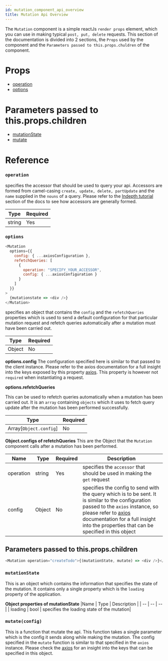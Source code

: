 ```yaml
---
id: mutation_component_api_overview
title: Mutation Api Overview
---
```


The `Mutation` component is a simple reactJs `render props` element, which you can use in making typical `post, put, delete` requests. This section of the documentation is divided into 2 sections, the `Props` used by the component and the `Parameters passed to this.props.chuldren` of the component.

# Props

* [operation](mutation_component_api_overview.md#operation)
* [options](mutation_component_api_overview.md#options)

# Parameters passed to this.props.children

* [mutationState](query_component_api_overview.md#mutationstate)
* [mutate](query_component_api_overview.md#mutate)

# Reference

### `operation`

specifies the accessor that should be used to query your api. Accessors are formed from camel-casing `create, update, delete, partUpdate` and the `name` supplied in the `nouns` of a query. Please refer to the [Indepth tutorial](kunyora_tutorial.md) section of the docs to see how accessors are generally formed.

| Type   | Required |
| ------ | -------- |
| string | Yes      |

### `options`

```javascript
<Mutation
  options={{
    config: { ...axiosConfiguration },
    refetchQueries: [
      {
        operation: "SPECIFY_YOUR_ACCESSOR",
        config: { ...axiosConfiguration }
      }
    ]
  }}
>
  {mutationstate => <div />}
</Mutation>
```

specifies an object that contains the `config` and the `refetchQueries` properties which is used to send a default configuration for that particular mutation request and refetch queries automatically after a mutation must have been carried out.

| Type   | Required |
| ------ | -------- |
| Object | No       |

**options.config**
The configuration specified here is similar to that passed to the client instance. Please refer to the axios documentation for a full insight into the keys exposed by this property [axios](https://github.com/axios/axios/blob/master/README.md). This property is however not `required` when instantiating a request.

**options.refetchQueries**

This can be used to refetch queries automatically when a mutation has been carried out. It is an `array` containing `objects` which it uses to fetch query update after the mutation has been performed successfully.

| Type                   | Required |
| ---------------------- | -------- |
| Array[`Object.config`] | No       |

**Object.configs of refetchQueries**
This are the Object that the `Mutation` component calls after a mutation has been performed.

| Name      | Type   | Required | Description                                                                                                                                                                                                                                                                                                    |
| --------- | ------ | -------- | -------------------------------------------------------------------------------------------------------------------------------------------------------------------------------------------------------------------------------------------------------------------------------------------------------------- |
| operation | string | Yes      | specifies the `accessor` that should be used in making the `get` request                                                                                                                                                                                                                                       |
| config    | Object | No       | specifies the config to send with the query which is to be sent. It is similar to the configuration passed to the `axios` instance, so please refer to [axios](https://github.com/axios/axios/blob/master/README.md) documentation for a full insight into the properties that can be specified in this object |

## Parameters passed to this.props.children

```javascript
<Mutation operation="createTodo">{(mutationState, mutate) => <div />}</Mutation>
```

### `mutationState`

This is an object which contains the information that specifies the state of the mutation. It contains only a single property which is the `loading` property of the application.

**Object properties of mutationState**
|Name | Type | Description |
| -- | -- | -- |
| loading | bool | specifies the loading state of the mutation|

### `mutate(config)`

This is a function that mutate the api. This function takes a single parameter which is the config it sends along while making the mutation. The config specified in the `mutate` function is similar to that specified in the `axios` instance. Please check the [axios](https://github.com/axios/axios/blob/master/README.md) for an insight into the keys that can be specified in this object.
